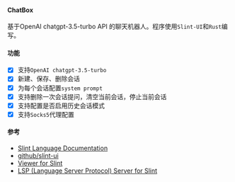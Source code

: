 #### ChatBox
基于OpenAI chatgpt-3.5-turbo API 的聊天机器人。程序使用`Slint-UI`和`Rust`编写。

#### 功能
- [x] 支持`OpenAI chatgpt-3.5-turbo`
- [x] 新建、保存、删除会话
- [x] 为每个会话配置`system prompt`
- [x] 支持删除一次会话提问，清空当前会话，停止当前会话
- [x] 支持配置是否启用历史会话模式
- [x] 支持`Socks5`代理配置

#### 参考
- [Slint Language Documentation](https://slint-ui.com/releases/1.0.0/docs/slint/)
- [github/slint-ui](https://github.com/slint-ui/slint)
- [Viewer for Slint](https://github.com/slint-ui/slint/tree/master/tools/viewer)
- [LSP (Language Server Protocol) Server for Slint](https://github.com/slint-ui/slint/tree/master/tools/lsp)
